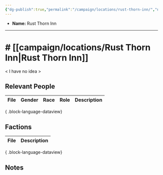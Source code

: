 ```yaml
---
{"dg-publish":true,"permalink":"/campaign/locations/rust-thorn-inn/","noteIcon":"","created":"2025-10-26T19:58:49.971-07:00","updated":"2025-10-27T16:35:42.417-07:00"}
---
```



<p><span><ul>
<li dir="auto"><strong>Name:</strong> Rust Thorn Inn</li>
</ul></span></p>

---

# # [[campaign/locations/Rust Thorn Inn\|Rust Thorn Inn]]
< I have no idea >

## Relevant People
| File | Gender | Race | Role | Description |
| ---- | ------ | ---- | ---- | ----------- |

{ .block-language-dataview}

## Factions
| File | Description |
| ---- | ----------- |

{ .block-language-dataview}

## Notes
